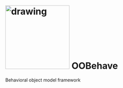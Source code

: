 # <img src="drawing.jpg" alt="drawing" width="200" height="200"/> OOBehave
Behavioral object model framework
